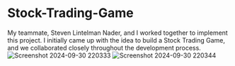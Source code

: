 # Stock-Trading-Game
My teammate, Steven Lintelman Nader, and I worked together to implement this project. I initially came up with the idea to build a Stock Trading Game, and we collaborated closely throughout the development process.
![Screenshot 2024-09-30 220333](https://github.com/user-attachments/assets/1a72b155-2f1c-4e08-81f4-774adb1adfef)
![Screenshot 2024-09-30 220344](https://github.com/user-attachments/assets/8f6a9259-8e7b-4c82-b0d5-ae1cb95b43d3)
